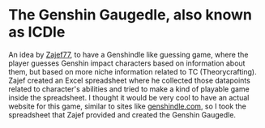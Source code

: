 # The Genshin Gaugedle, also known as ICDle
An idea by [Zajef77](https://www.twitch.tv/zajef77), 
to have a Genshindle like guessing game, where the player guesses Genshin impact characters based on information about them, but based on more niche information related to TC (Theorycrafting). 
Zajef created an Excel spreadsheet where he collected those datapoints related to character's abilities and tried to make a kind of playable game inside the spreadsheet.
I thought it would be very cool to have an actual website for this game, similar to sites like [genshindle.com](https://www.genshindle.com),
so I took the spreadsheet that Zajef provided and created the Genshin Gaugedle.
